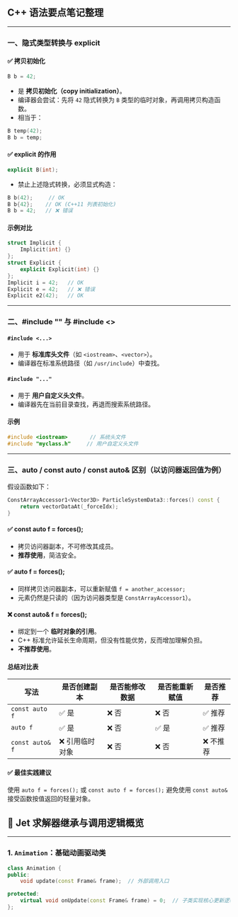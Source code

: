 ## C++ 语法要点笔记整理

---

### 一、隐式类型转换与 explicit

#### ✅ 拷贝初始化

```cpp
B b = 42;
```

* 是 **拷贝初始化（copy initialization）**。
* 编译器会尝试：先将 `42` 隐式转换为 `B` 类型的临时对象，再调用拷贝构造函数。
* 相当于：

```cpp
B temp(42);
B b = temp;
```

#### ✅ explicit 的作用

```cpp
explicit B(int);
```

* 禁止上述隐式转换，必须显式构造：

```cpp
B b(42);     // OK
B b{42};    // OK (C++11 列表初始化)
B b = 42;   // ❌ 错误
```

#### 示例对比

```cpp
struct Implicit {
    Implicit(int) {}
};
struct Explicit {
    explicit Explicit(int) {}
};
Implicit i = 42;   // OK
Explicit e = 42;   // ❌ 错误
Explicit e2(42);   // OK
```

---

### 二、#include "" 与 #include <>

#### `#include <...>`

* 用于 **标准库头文件**（如 `<iostream>`、`<vector>`）。
* 编译器在标准系统路径（如 `/usr/include`）中查找。

#### `#include "..."`

* 用于 **用户自定义头文件**。
* 编译器先在当前目录查找，再退而搜索系统路径。

#### 示例

```cpp
#include <iostream>       // 系统头文件
#include "myclass.h"     // 用户自定义头文件
```

---

### 三、auto / const auto / const auto& 区别（以访问器返回值为例）

假设函数如下：

```cpp
ConstArrayAccessor1<Vector3D> ParticleSystemData3::forces() const {
    return vectorDataAt(_forceIdx);
}
```

#### ✅ const auto f = forces();

* 拷贝访问器副本，不可修改其成员。
* **推荐使用**，简洁安全。

#### ✅ auto f = forces();

* 同样拷贝访问器副本，可以重新赋值 `f = another_accessor;`
* 元素仍然是只读的（因为访问器类型是 `ConstArrayAccessor1`）。

#### ❌ const auto& f = forces();

* 绑定到一个 **临时对象的引用**。
* C++ 标准允许延长生命周期，但没有性能优势，反而增加理解负担。
* **不推荐使用**。

#### 总结对比表

| 写法              | 是否创建副本   | 是否能修改数据 | 是否能重新赋值 | 是否推荐  |
| --------------- | -------- | ------- | ------- | ----- |
| `const auto f`  | ✅ 是      | ❌ 否     | ❌ 否     | ✅ 推荐  |
| `auto f`        | ✅ 是      | ❌ 否     | ✅ 是     | ✅ 推荐  |
| `const auto& f` | ❌ 引用临时对象 | ❌ 否     | ❌ 否     | ❌ 不推荐 |

#### ✅ 最佳实践建议

使用 `auto f = forces();` 或 `const auto f = forces();`
避免使用 `const auto&` 接受函数按值返回的轻量对象。


## 🔧 Jet 求解器继承与调用逻辑概览

---

### 1. `Animation`：基础动画驱动类

```cpp
class Animation {
public:
    void update(const Frame& frame);  // 外部调用入口

protected:
    virtual void onUpdate(const Frame& frame) = 0;  // 子类实现核心更新逻辑
};





